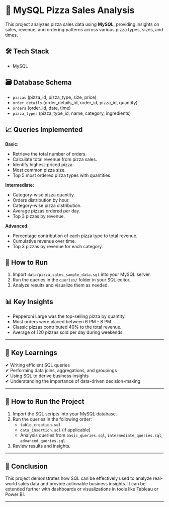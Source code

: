 # 🍕 MySQL Pizza Sales Analysis

This project analyzes pizza sales data using **MySQL**, providing insights on sales, revenue, and ordering patterns across various pizza types, sizes, and times.

## 🛠 Tech Stack
- MySQL

## 🗃 Database Schema
- `pizzas` (pizza_id, pizza_type, size, price)
- `order_details` (order_details_id, order_id, pizza_id, quantity)
- `orders` (order_id, date, time)
- `pizza_types` (pizza_type_id, name, category, ingredients)

## 📈 Queries Implemented

**Basic:**
- Retrieve the total number of orders.
- Calculate total revenue from pizza sales.
- Identify highest-priced pizza.
- Most common pizza size.
- Top 5 most ordered pizza types with quantities.

**Intermediate:**
- Category-wise pizza quantity.
- Orders distribution by hour.
- Category-wise pizza distribution.
- Average pizzas ordered per day.
- Top 3 pizzas by revenue.

**Advanced:**
- Percentage contribution of each pizza type to total revenue.
- Cumulative revenue over time.
- Top 3 pizzas by revenue for each category.

## 🚀 How to Run
1. Import `data/pizza_sales_sample_data.sql` into your MySQL server.
2. Run the queries in the `queries/` folder in your SQL editor.
3. Analyze results and visualize them as needed.

## 📊 Key Insights
- Pepperoni Large was the top-selling pizza by quantity.
- Most orders were placed between 6 PM - 8 PM.
- Classic pizzas contributed 40% to the total revenue.
- Average of 120 pizzas sold per day during weekends.

---

## 🎯 Key Learnings

✔ Writing efficient SQL queries  
✔ Performing data joins, aggregations, and groupings  
✔ Using SQL to derive business insights  
✔ Understanding the importance of data-driven decision-making  

---

## 📌 How to Run the Project

1. Import the SQL scripts into your MySQL database.
2. Run the queries in the following order:
   - `table_creation.sql`
   - `data_insertion.sql` (if applicable)
   - Analysis queries from `basic_queries.sql`, `intermediate_queries.sql`, `advanced_queries.sql`
3. Review results and insights.

---

## 📢 Conclusion

This project demonstrates how SQL can be effectively used to analyze real-world sales data and provide actionable business insights. It can be extended further with dashboards or visualizations in tools like Tableau or Power BI.

---
